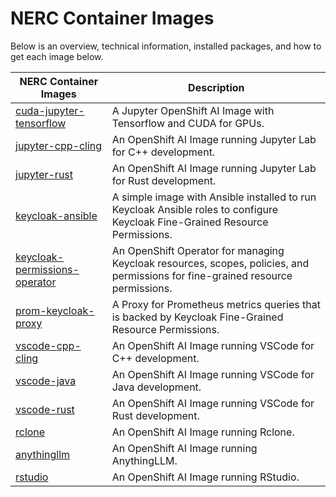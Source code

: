 
# NERC Container Images

Below is an overview, technical information, installed packages, and how to get each image below.

| NERC Container Images | Description |
| --- | --- |
| [cuda-jupyter-tensorflow](https://github.com/nerc-images/cuda-jupyter-tensorflow) | A Jupyter OpenShift AI Image with Tensorflow and CUDA for GPUs. |
| [jupyter-cpp-cling](https://github.com/nerc-images/jupyter-cpp-cling) | An OpenShift AI Image running Jupyter Lab for C++ development. |
| [jupyter-rust](https://github.com/nerc-images/jupyter-rust) | An OpenShift AI Image running Jupyter Lab for Rust development. |
| [keycloak-ansible](https://github.com/nerc-images/keycloak-ansible) | A simple image with Ansible installed to run Keycloak Ansible roles to configure Keycloak Fine-Grained Resource Permissions. |
| [keycloak-permissions-operator](https://github.com/nerc-images/keycloak-permissions-operator) | An OpenShift Operator for managing Keycloak resources, scopes, policies, and permissions for fine-grained resource permissions. |
| [prom-keycloak-proxy](https://github.com/nerc-images/prom-keycloak-proxy) | A Proxy for Prometheus metrics queries that is backed by Keycloak Fine-Grained Resource Permissions. |
| [vscode-cpp-cling](https://github.com/nerc-images/vscode-cpp-cling) | An OpenShift AI Image running VSCode for C++ development. |
| [vscode-java](https://github.com/nerc-images/vscode-java) | An OpenShift AI Image running VSCode for Java development. |
| [vscode-rust](https://github.com/nerc-images/vscode-rust) | An OpenShift AI Image running VSCode for Rust development. |
| [rclone](https://github.com/nerc-images/rclone) | An OpenShift AI Image running Rclone. |
| [anythingllm](https://github.com/nerc-images/anythingllm) | An OpenShift AI Image running AnythingLLM. |
| [rstudio](https://github.com/nerc-images/rstudio) | An OpenShift AI Image running RStudio. |
